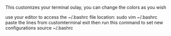 This customizes your terminal oulay, you can change the colors as you wish

use your editor to access the ~/.bashrc file location:
sudo vim ~/.bashrc
paste the lines from customterminal
exit then run this command to set new configurations
source ~/.bashrc
